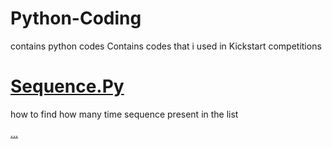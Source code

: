 # Python-Coding
<script>
function fn(){
  alert("Hello World")
  }
</script>

contains python codes 
Contains codes that i used in Kickstart competitions
<h1><a href="https://github.com/tanaykulkarni27/Python-Coding/blob/master/sequence.py">Sequence.Py</a></h1>
<p>how to find how many time sequence present in the list</p> <a href="" onclick="">...</a>
<p id="vis" style="visibility: hidden;">for Example:
    3 #Case No (No of times you are running the code)
    6 3 # 6 length of list and 3 is length of sequence (sequence will be generated automatically) 
    </p>
 
